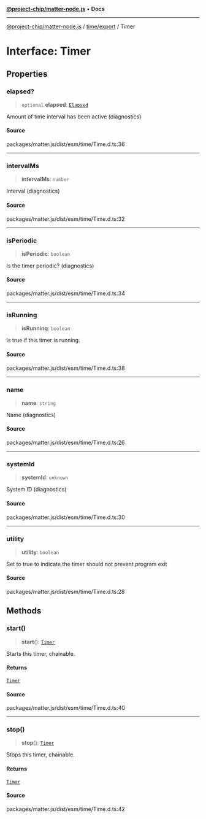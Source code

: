 [**@project-chip/matter-node.js**](../../../README.md) • **Docs**

***

[@project-chip/matter-node.js](../../../modules.md) / [time/export](../README.md) / Timer

# Interface: Timer

## Properties

### elapsed?

> `optional` **elapsed**: [`Elapsed`](../../../log/export/namespaces/Diagnostic/interfaces/Elapsed.md)

Amount of time interval has been active (diagnostics)

#### Source

packages/matter.js/dist/esm/time/Time.d.ts:36

***

### intervalMs

> **intervalMs**: `number`

Interval (diagnostics)

#### Source

packages/matter.js/dist/esm/time/Time.d.ts:32

***

### isPeriodic

> **isPeriodic**: `boolean`

Is the timer periodic? (diagnostics)

#### Source

packages/matter.js/dist/esm/time/Time.d.ts:34

***

### isRunning

> **isRunning**: `boolean`

Is true if this timer is running.

#### Source

packages/matter.js/dist/esm/time/Time.d.ts:38

***

### name

> **name**: `string`

Name (diagnostics)

#### Source

packages/matter.js/dist/esm/time/Time.d.ts:26

***

### systemId

> **systemId**: `unknown`

System ID (diagnostics)

#### Source

packages/matter.js/dist/esm/time/Time.d.ts:30

***

### utility

> **utility**: `boolean`

Set to true to indicate the timer should not prevent program exit

#### Source

packages/matter.js/dist/esm/time/Time.d.ts:28

## Methods

### start()

> **start**(): [`Timer`](Timer.md)

Starts this timer, chainable.

#### Returns

[`Timer`](Timer.md)

#### Source

packages/matter.js/dist/esm/time/Time.d.ts:40

***

### stop()

> **stop**(): [`Timer`](Timer.md)

Stops this timer, chainable.

#### Returns

[`Timer`](Timer.md)

#### Source

packages/matter.js/dist/esm/time/Time.d.ts:42
